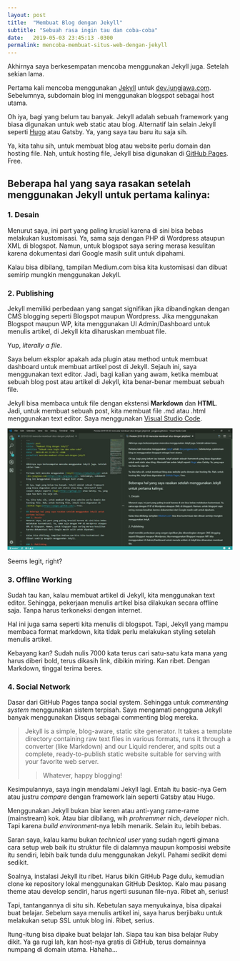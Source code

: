 ```yaml
---
layout: post
title:  "Membuat Blog dengan Jekyll"
subtitle: "Sebuah rasa ingin tau dan coba-coba"
date:   2019-05-03 23:45:13 -0300
permalink: mencoba-membuat-situs-web-dengan-jekyll
---
```


Akhirnya saya berkesempatan mencoba menggunakan Jekyll juga. Setelah sekian lama.

Pertama kali mencoba menggunakan [Jekyll](https://jekyllrb.com) untuk [dev.jungjawa.com](https://dev.jungjawa.com). Sebelumnya, subdomain blog ini menggunakan blogspot sebagai host utama.

Oh iya, bagi yang belum tau banyak. Jekyll adalah sebuah framework yang biasa digunakan untuk web static atau blog. Alternatif lain selain Jekyll seperti [Hugo](https://gohugo.io) atau Gatsby. Ya, yang saya tau baru itu saja sih.

Ya, kita tahu sih, untuk membuat blog atau website perlu domain dan hosting file. Nah, untuk hosting file, Jekyll bisa digunakan di [GitHub Pages](https://pages.github.com/). Free.

## Beberapa hal yang saya rasakan setelah menggunakan Jekyll untuk pertama kalinya:
### 1. Desain
Menurut saya, ini part yang paling krusial karena di sini bisa bebas melakukan kustomisasi. Ya, sama saja dengan PHP di Wordpress ataupun XML di blogspot. Namun, untuk blogspot saya sering merasa kesulitan karena dokumentasi dari Google masih sulit untuk dipahami.

Kalau bisa dibilang, tampilan Medium.com bisa kita kustomisasi dan dibuat semirip mungkin menggunakan Jekyll.

### 2. Publishing
Jekyll memiliki perbedaan yang sangat signifikan jika dibandingkan dengan CMS blogging seperti Blogspot maupun Wordpress. Jika menggunakan Blogspot maupun WP, kita menggunakan UI Admin/Dashboard untuk menulis artikel, di Jekyll kita diharuskan membuat file.

Yup, _literally a file_.

Saya belum eksplor apakah ada plugin atau method untuk membuat dashboard untuk membuat artikel post di Jekyll. Sejauh ini, saya menggunakan text editor. Jadi, bagi kalian yang awam, ketika membuat sebuah blog post atau artikel di Jekyll, kita benar-benar membuat sebuah file.

Jekyll bisa membaca untuk file dengan ekstensi **Markdown** dan **HTML**. Jadi, untuk membuat sebuah post, kita membuat file .md atau .html menggunakan text editor. Saya menggunakan [Visual Studio Code](https://code.visualstudio.com/).

<p>
<img class='img-fluid' src='\img\posts\editor_vs_code.jpg' alt='Editor Visual Studio Code untuk menulis artikel'>
<figcaption class="figure-caption text-center">Seems legit, right?</figcaption>
</p>

### 3. Offline Working
Sudah tau kan, kalau membuat artikel di Jekyll, kita menggunakan text editor. Sehingga, pekerjaan menulis artikel bisa dilakukan secara offline saja. Tanpa harus terkoneksi dengan internet.

Hal ini juga sama seperti kita menulis di blogspot. Tapi, Jekyll yang mampu membaca format markdown, kita tidak perlu melakukan styling setelah menulis artikel.

Kebayang kan? Sudah nulis 7000 kata terus cari satu-satu kata mana yang harus diberi bold, terus dikasih link, dibikin miring. Kan ribet. Dengan Markdown, tinggal terima beres.

### 4. Social Network
Dasar dari GitHub Pages tanpa social system. Sehingga untuk _commenting system_ menggunakan sistem terpisah. Saya mengamati pengguna Jekyll banyak menggunakan Disqus sebagai commenting blog mereka.

> Jekyll is a simple, blog-aware, static site generator. It takes a template directory containing raw text files in various formats, runs it through a converter (like Markdown) and our Liquid renderer, and spits out a complete, ready-to-publish static website suitable for serving with your favorite web server.
>> Whatever, happy blogging!

Kesimpulannya, saya ingin mendalami Jekyll lagi. Entah itu basic-nya Gem atau justru _compare_ dengan framework lain seperti Gatsby atau Hugo.

Menggunakan Jekyll bukan biar keren atau anti-yang rame-rame (mainstream) kok. Atau biar dibilang, wih _prohremmer_ nich, _developer_ nich. Tapi karena _build environment_-nya lebih menarik. Selain itu, lebih bebas.

Saran saya, kalau kamu bukan _technical user_ yang sudah ngerti gimana cara setup web baik itu struktur file di dalamnya maupun komposisi website itu sendiri, lebih baik tunda dulu menggunakan Jekyll. Pahami sedikit demi sedikit.

Soalnya, instalasi Jekyll itu ribet. Harus bikin GitHub Page dulu, kemudian clone ke repository lokal menggunakan GitHub Desktop. Kalo mau pasang theme atau develop sendiri, harus ngerti susunan file-nya. Ribet ah, serius!

Tapi, tantangannya di situ sih. Kebetulan saya menyukainya, bisa dipakai buat belajar. Sebelum saya menulis artikel ini, saya harus berjibaku untuk melakukan setup SSL untuk blog ini. Ribet, serius.

Itung-itung bisa dipake buat belajar lah. Siapa tau kan bisa belajar Ruby dikit. Ya ga rugi lah, kan host-nya gratis di GitHub, terus domainnya numpang di domain utama. Hahaha...